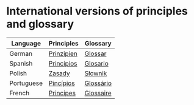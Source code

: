 # International versions of principles and glossary

| Language | Principles                       | Glossary                    |
| -------- | -------------------------------- | --------------------------- |
| German   | [Prinzipien](./PRINCIPLES_de.md) | [Glossar](./GLOSSARY_de.md) |
| Spanish   | [Principios](./PRINCIPLES_es.md) | [Glosario](./GLOSSARY_es.md) |
| Polish  | [Zasady](./PRINCIPLES_pl.md) | [Słownik](./GLOSSARY_pl.md) |
| Portuguese | [Pincípios](./PRINCIPLES_pt.md) | [Glossário](./GLOSSARY_pt.md) |
| French   | [Principes](./PRINCIPLES_fr.md) | [Glossaire](./GLOSSARY_fr.md) |
